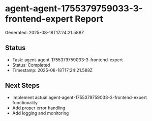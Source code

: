 # agent-agent-1755379759033-3-frontend-expert Report

Generated: 2025-08-18T17:24:21.588Z

## Status
- Task: agent-agent-1755379759033-3-frontend-expert
- Status: Completed
- Timestamp: 2025-08-18T17:24:21.588Z

## Next Steps
- Implement actual agent-agent-1755379759033-3-frontend-expert functionality
- Add proper error handling
- Add logging and monitoring
